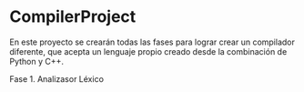 # CompilerProject

En este proyecto se crearán todas las fases para lograr crear un compilador diferente, que acepta un lenguaje propio creado desde la combinación de Python y C++. 


Fase 1. Analizasor Léxico
